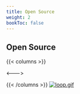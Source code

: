 ```yaml
---
title: Open Source
weight: 2
bookToc: false
---
```


## Open Source




{{< columns >}}


<--->

{{< /columns >}}
[![loop.gif](https://i.postimg.cc/zDN9Q40z/loop.gif)](/)

